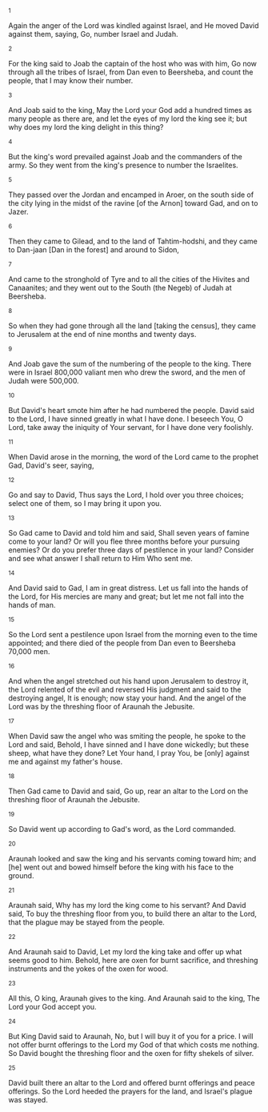 <sup>1</sup> 

Again the anger of the Lord was kindled against Israel, and He moved David against them, saying, Go, number Israel and Judah. 

<sup>2</sup> 

For the king said to Joab the captain of the host who was with him, Go now through all the tribes of Israel, from Dan even to Beersheba, and count the people, that I may know their number. 

<sup>3</sup> 

And Joab said to the king, May the Lord your God add a hundred times as many people as there are, and let the eyes of my lord the king see it; but why does my lord the king delight in this thing? 

<sup>4</sup> 

But the king's word prevailed against Joab and the commanders of the army. So they went from the king's presence to number the Israelites. 

<sup>5</sup> 

They passed over the Jordan and encamped in Aroer, on the south side of the city lying in the midst of the ravine [of the Arnon] toward Gad, and on to Jazer. 

<sup>6</sup> 

Then they came to Gilead, and to the land of Tahtim-hodshi, and they came to Dan-jaan [Dan in the forest] and around to Sidon, 

<sup>7</sup> 

And came to the stronghold of Tyre and to all the cities of the Hivites and Canaanites; and they went out to the South (the Negeb) of Judah at Beersheba. 

<sup>8</sup> 

So when they had gone through all the land [taking the census], they came to Jerusalem at the end of nine months and twenty days. 

<sup>9</sup> 

And Joab gave the sum of the numbering of the people to the king. There were in Israel 800,000 valiant men who drew the sword, and the men of Judah were 500,000. 

<sup>10</sup> 

But David's heart smote him after he had numbered the people. David said to the Lord, I have sinned greatly in what I have done. I beseech You, O Lord, take away the iniquity of Your servant, for I have done very foolishly. 

<sup>11</sup> 

When David arose in the morning, the word of the Lord came to the prophet Gad, David's seer, saying, 

<sup>12</sup> 

Go and say to David, Thus says the Lord, I hold over you three choices; select one of them, so I may bring it upon you. 

<sup>13</sup> 

So Gad came to David and told him and said, Shall seven years of famine come to your land? Or will you flee three months before your pursuing enemies? Or do you prefer three days of pestilence in your land? Consider and see what answer I shall return to Him Who sent me. 

<sup>14</sup> 

And David said to Gad, I am in great distress. Let us fall into the hands of the Lord, for His mercies are many and great; but let me not fall into the hands of man. 

<sup>15</sup> 

So the Lord sent a pestilence upon Israel from the morning even to the time appointed; and there died of the people from Dan even to Beersheba 70,000 men. 

<sup>16</sup> 

And when the angel stretched out his hand upon Jerusalem to destroy it, the Lord relented of the evil and reversed His judgment and said to the destroying angel, It is enough; now stay your hand. And the angel of the Lord was by the threshing floor of Araunah the Jebusite. 

<sup>17</sup> 

When David saw the angel who was smiting the people, he spoke to the Lord and said, Behold, I have sinned and I have done wickedly; but these sheep, what have they done? Let Your hand, I pray You, be [only] against me and against my father's house. 

<sup>18</sup> 

Then Gad came to David and said, Go up, rear an altar to the Lord on the threshing floor of Araunah the Jebusite. 

<sup>19</sup> 

So David went up according to Gad's word, as the Lord commanded. 

<sup>20</sup> 

Araunah looked and saw the king and his servants coming toward him; and [he] went out and bowed himself before the king with his face to the ground. 

<sup>21</sup> 

Araunah said, Why has my lord the king come to his servant? And David said, To buy the threshing floor from you, to build there an altar to the Lord, that the plague may be stayed from the people. 

<sup>22</sup> 

And Araunah said to David, Let my lord the king take and offer up what seems good to him. Behold, here are oxen for burnt sacrifice, and threshing instruments and the yokes of the oxen for wood. 

<sup>23</sup> 

All this, O king, Araunah gives to the king. And Araunah said to the king, The Lord your God accept you. 

<sup>24</sup> 

But King David said to Araunah, No, but I will buy it of you for a price. I will not offer burnt offerings to the Lord my God of that which costs me nothing. So David bought the threshing floor and the oxen for fifty shekels of silver. 

<sup>25</sup> 

David built there an altar to the Lord and offered burnt offerings and peace offerings. So the Lord heeded the prayers for the land, and Israel's plague was stayed.